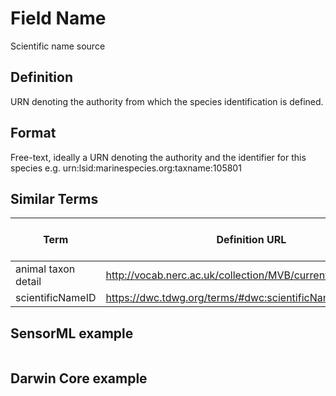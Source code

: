 # Field Name
Scientific name source

## Definition 
URN denoting the authority from which the species identification is defined.

## Format
Free-text, ideally a URN denoting the authority and the identifier for this species e.g. urn:lsid:marinespecies.org:taxname:105801


## Similar Terms 
|Term|Definition URL|Source Vocabulary Publisher/Creator|
|----|----------|-----------------|
|animal taxon detail|http://vocab.nerc.ac.uk/collection/MVB/current/MVB000025/|Movebank| <!-- not sure 100% of this, the def. says and/or reference for the taxon name provided but they're more likely to mean the paper as in '(Cory, 1881)' -->
|scientificNameID|https://dwc.tdwg.org/terms/#dwc:scientificNameID|Darwin Core|

## SensorML example
```xml

```
## Darwin Core example
```csv
```
